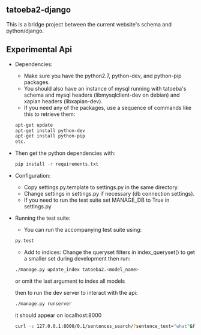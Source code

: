 tatoeba2-django
---------------

This is a bridge project between the current website's schema and python/django.


  ## Experimental Api

  - Dependencies:
    - Make sure you have the python2.7, python-dev, and python-pip packages.
    - You should also have an instance of mysql running with tatoeba's schema and mysql headers (libmysqlclient-dev on debian) and xapian headers (libxapian-dev).
    - If you need any of the packages, use a sequence of commands like this to retrieve them:
    ```sh
    apt-get update
    apt-get install python-dev
    apt-get install python-pip
    etc.
    ```
  - Then get the python dependencies with:
    ```sh
    pip install -r requirements.txt
    ```

- Configuration:
  - Copy settings.py.template to settings.py in the same directory.
  - Change settings in settings.py if necessary (db connection settings).
  - If you need to run the test suite set MANAGE_DB to True in settings.py


- Running the test suite:
  - You can run the accompanying test suite using:
  ```sh
  py.test
  ```

  - Add to indices:
    Change the queryset filters in index_queryset() to get a smaller set
    during development then run:

  ```sh
  ./manage.py update_index tatoeba2.<model_name>
  ```

  or omit the last argument to index all models

  then to run the dev server to interact with the api:

  ```sh
  ./manage.py runserver
  ```

  it should appear on localhost:8000

  ```sh
  curl -s 127.0.0.1:8000/0.1/sentences_search/?sentence_text="what"&format=json
  ```
